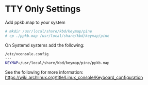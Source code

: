 # TTY Only Settings

Add ppkb.map to your system  
```bash
# mkdir /usr/local/share/kbd/keymap/pine
# cp ./ppkb.map /usr/local/share/kbd/keymap/pine
```

On Systemd systems add the following:  
```bash
/etc/vconsole.config  
---
KEYMAP=/usr/local/share/kbd/keymap/pine/ppkb.map
```

See the following for more information:
https://wiki.archlinux.org/title/Linux_console/Keyboard_configuration
